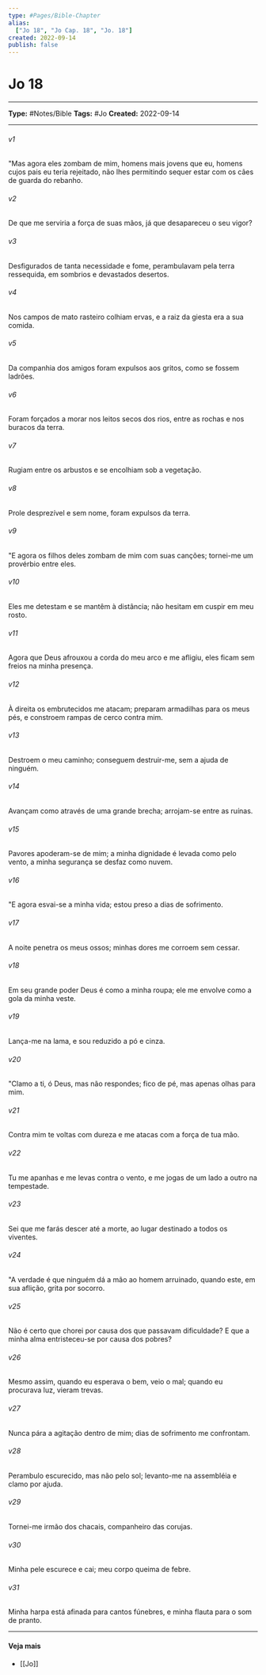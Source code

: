 ```yaml
---
type: #Pages/Bible-Chapter
alias:
  ["Jo 18", "Jo Cap. 18", "Jo. 18"]
created: 2022-09-14
publish: false
---
```


# Jo 18

---

**Type:** #Notes/Bible
**Tags:** #Jo
**Created:** 2022-09-14

---

###### v1
"Mas agora eles zombam de mim, homens mais jovens que eu, homens cujos pais eu teria rejeitado, não lhes permitindo sequer estar com os cães de guarda do rebanho.
###### v2
De que me serviria a força de suas mãos, já que desapareceu o seu vigor?
###### v3
Desfigurados de tanta necessidade e fome, perambulavam pela terra ressequida, em sombrios e devastados desertos.
###### v4
Nos campos de mato rasteiro colhiam ervas, e a raiz da giesta era a sua comida.
###### v5
Da companhia dos amigos foram expulsos aos gritos, como se fossem ladrões.
###### v6
Foram forçados a morar nos leitos secos dos rios, entre as rochas e nos buracos da terra.
###### v7
Rugiam entre os arbustos e se encolhiam sob a vegetação.
###### v8
Prole desprezível e sem nome, foram expulsos da terra.
###### v9
"E agora os filhos deles zombam de mim com suas canções; tornei-me um provérbio entre eles.
###### v10
Eles me detestam e se mantêm à distância; não hesitam em cuspir em meu rosto.
###### v11
Agora que Deus afrouxou a corda do meu arco e me afligiu, eles ficam sem freios na minha presença.
###### v12
À direita os embrutecidos me atacam; preparam armadilhas para os meus pés, e constroem rampas de cerco contra mim.
###### v13
Destroem o meu caminho; conseguem destruir-me, sem a ajuda de ninguém.
###### v14
Avançam como através de uma grande brecha; arrojam-se entre as ruínas.
###### v15
Pavores apoderam-se de mim; a minha dignidade é levada como pelo vento, a minha segurança se desfaz como nuvem.
###### v16
"E agora esvai-se a minha vida; estou preso a dias de sofrimento.
###### v17
A noite penetra os meus ossos; minhas dores me corroem sem cessar.
###### v18
Em seu grande poder Deus é como a minha roupa; ele me envolve como a gola da minha veste.
###### v19
Lança-me na lama, e sou reduzido a pó e cinza.
###### v20
"Clamo a ti, ó Deus, mas não respondes; fico de pé, mas apenas olhas para mim.
###### v21
Contra mim te voltas com dureza e me atacas com a força de tua mão.
###### v22
Tu me apanhas e me levas contra o vento, e me jogas de um lado a outro na tempestade.
###### v23
Sei que me farás descer até a morte, ao lugar destinado a todos os viventes.
###### v24
"A verdade é que ninguém dá a mão ao homem arruinado, quando este, em sua aflição, grita por socorro.
###### v25
Não é certo que chorei por causa dos que passavam dificuldade? E que a minha alma entristeceu-se por causa dos pobres?
###### v26
Mesmo assim, quando eu esperava o bem, veio o mal; quando eu procurava luz, vieram trevas.
###### v27
Nunca pára a agitação dentro de mim; dias de sofrimento me confrontam.
###### v28
Perambulo escurecido, mas não pelo sol; levanto-me na assembléia e clamo por ajuda.
###### v29
Tornei-me irmão dos chacais, companheiro das corujas.
###### v30
Minha pele escurece e cai; meu corpo queima de febre.
###### v31
Minha harpa está afinada para cantos fúnebres, e minha flauta para o som de pranto.


---

#### Veja mais

- [[Jo]]
